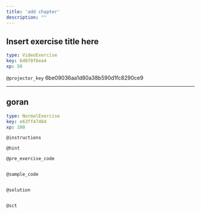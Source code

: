 ```yaml
---
title: 'add chapter'
description: ""
---
```


## Insert exercise title here

```yaml
type: VideoExercise
key: 6d078f6ea4
xp: 50
```

`@projector_key`
6be09036aa1d80a38b590d1fc8290ce9

---

## goran

```yaml
type: NormalExercise
key: e63ff47484
xp: 100
```



`@instructions`


`@hint`


`@pre_exercise_code`

```{r}

```


`@sample_code`

```{r}

```


`@solution`

```{r}

```


`@sct`

```{r}

```
